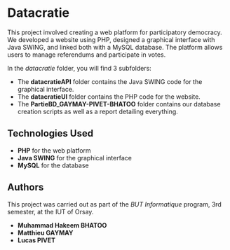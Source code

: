 # Datacratie

This project involved creating a web platform for participatory democracy. We developed a website using PHP, designed a graphical interface with Java SWING, and linked both with a MySQL database. The platform allows users to manage referendums and participate in votes.

In the *datacratie* folder, you will find 3 subfolders:
- The **datacratieAPI** folder contains the Java SWING code for the graphical interface.
- The **datacratieUI** folder contains the PHP code for the website.
- The **PartieBD_GAYMAY-PIVET-BHATOO** folder contains our database creation scripts as well as a report detailing everything.

## Technologies Used
- **PHP** for the web platform
- **Java SWING** for the graphical interface
- **MySQL** for the database

## Authors

This project was carried out as part of the *BUT Informatique* program, 3rd semester, at the IUT of Orsay.
- **Muhammad Hakeem BHATOO**
- **Matthieu GAYMAY**
- **Lucas PIVET**
